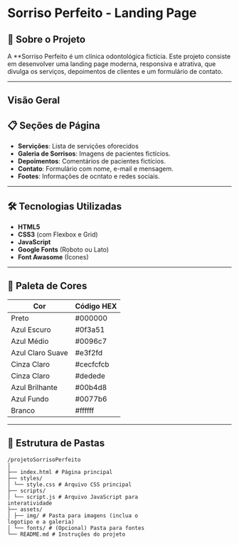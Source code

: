 # Sorriso Perfeito - Landing Page


## 📌 Sobre o Projeto

A **Sorriso Perfeito é um clínica odontológica fictícia. Este projeto consiste em desenvolver uma landing page moderna, responsiva e atrativa, que divulga os serviços, depoimentos de clientes e um formulário de contato.

---

## Visão Geral


## 📋 Seções de Página

- **Servições**: Lista de servições oforecidos
- **Galeria de Sorrisos**: Imagens de pacientes fictícios.
- **Depoimentos**: Comentários de pacientes fictícios.
- **Contato**: Formulário com nome, e-mail e mensagem.
- **Footes**: Informações de ocntato e redes sociais.


---


## 🛠 Tecnologias Utilizadas

- **HTML5**
- **CSS3** (com Flexbox e Grid)
- **JavaScript**
- **Google Fonts** (Roboto ou Lato)
- **Font Awasome** (Ícones)

---

## 🎨 Paleta de Cores

| Cor             | Código HEX   |
|-----------------|--------------|
| Preto           | #000000    |
| Azul Escuro     | #0f3a51    |
| Azul Médio      | #0096c7    |
| Azul Claro Suave| #e3f2fd    |
| Cinza Claro     | #cecfcfcb  |
| Cinza Claro     | #dedede    |
| Azul Brilhante  | #00b4d8    |
| Azul Fundo      | #0077b6    |
| Branco          | #ffffff    |

---

## 📁 Estrutura de Pastas

```plaintext
/projetoSorrisoPerfeito
│
├── index.html # Página principal
├── styles/
│ └── style.css # Arquivo CSS principal
├── scripts/
│ └── script.js # Arquivo JavaScript para
interatividade
├── assets/
│ ├── img/ # Pasta para imagens (inclua o
logotipo e a galeria)
│ └── fonts/ # (Opcional) Pasta para fontes
└── README.md # Instruções do projeto
